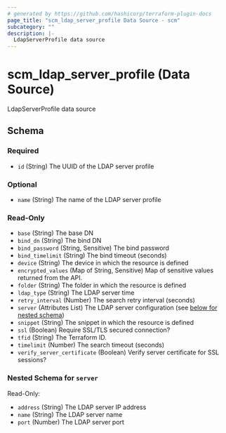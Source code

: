 ```yaml
---
# generated by https://github.com/hashicorp/terraform-plugin-docs
page_title: "scm_ldap_server_profile Data Source - scm"
subcategory: ""
description: |-
  LdapServerProfile data source
---
```


# scm_ldap_server_profile (Data Source)

LdapServerProfile data source



<!-- schema generated by tfplugindocs -->
## Schema

### Required

- `id` (String) The UUID of the LDAP server profile

### Optional

- `name` (String) The name of the LDAP server profile

### Read-Only

- `base` (String) The base DN
- `bind_dn` (String) The bind DN
- `bind_password` (String, Sensitive) The bind password
- `bind_timelimit` (String) The bind timeout (seconds)
- `device` (String) The device in which the resource is defined
- `encrypted_values` (Map of String, Sensitive) Map of sensitive values returned from the API.
- `folder` (String) The folder in which the resource is defined
- `ldap_type` (String) The LDAP server time
- `retry_interval` (Number) The search retry interval (seconds)
- `server` (Attributes List) The LDAP server configuration (see [below for nested schema](#nestedatt--server))
- `snippet` (String) The snippet in which the resource is defined
- `ssl` (Boolean) Require SSL/TLS secured connection?
- `tfid` (String) The Terraform ID.
- `timelimit` (Number) The search timeout (seconds)
- `verify_server_certificate` (Boolean) Verify server certificate for SSL sessions?

<a id="nestedatt--server"></a>
### Nested Schema for `server`

Read-Only:

- `address` (String) The LDAP server IP address
- `name` (String) The LDAP server name
- `port` (Number) The LDAP server port
